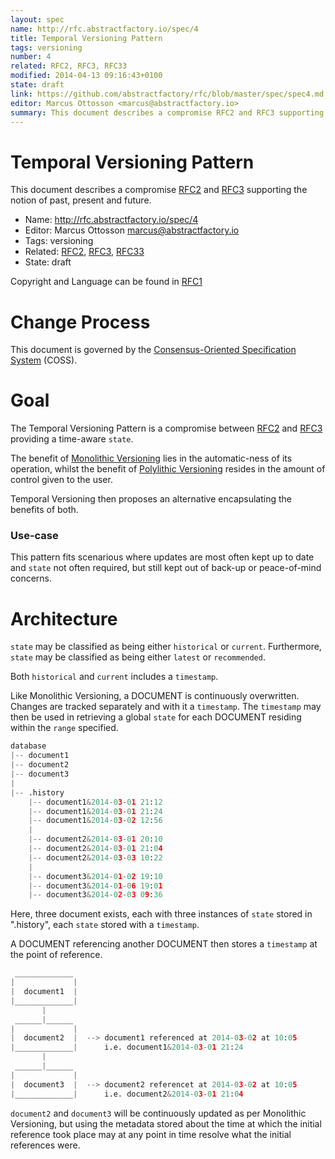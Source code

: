 ```yaml
---
layout: spec
name: http://rfc.abstractfactory.io/spec/4
title: Temporal Versioning Pattern
tags: versioning
number: 4
related: RFC2, RFC3, RFC33
modified: 2014-04-13 09:16:43+0100
state: draft
link: https://github.com/abstractfactory/rfc/blob/master/spec/spec4.md
editor: Marcus Ottosson <marcus@abstractfactory.io>
summary: This document describes a compromise RFC2 and RFC3 supporting the notion of past, present and future.
---
```


# Temporal Versioning Pattern

This document describes a compromise [RFC2](http://rfc.abstractfactory.io/spec/2) and [RFC3](http://rfc.abstractfactory.io/spec/3) supporting the notion of past, present and future.

* Name: http://rfc.abstractfactory.io/spec/4
* Editor: Marcus Ottosson <marcus@abstractfactory.io>
* Tags: versioning
* Related: [RFC2](http://rfc.abstractfactory.io/spec/2), [RFC3](http://rfc.abstractfactory.io/spec/3), [RFC33](http://rfc.abstractfactory.io/spec/33)
* State: draft

Copyright and Language can be found in [RFC1](http://rfc.abstractfactory.io/spec/1)

# Change Process

This document is governed by the [Consensus-Oriented Specification System](http://www.digistan.org/spec:1/COSS) (COSS).

# Goal

The Temporal Versioning Pattern is a compromise between [RFC2](http://rfc.abstractfactory.io/spec/2) and [RFC3](http://rfc.abstractfactory.io/spec/3) providing a time-aware `state`.

The benefit of [Monolithic Versioning][] lies in the automatic-ness of its operation, whilst the benefit of [Polylithic Versioning][] resides in the amount of control given to the user.

Temporal Versioning then proposes an alternative encapsulating the benefits of both.

### Use-case

This pattern fits scenarious where updates are most often kept up to date and `state` not often required, but still kept out of back-up or peace-of-mind concerns.

# Architecture

`state` may be classified as being either `historical` or `current`. Furthermore, `state` may be classified as being either `latest` or `recommended`.

Both `historical` and `current` includes a `timestamp`.

Like Monolithic Versioning, a DOCUMENT is continuously overwritten. Changes are tracked separately and with it a `timestamp`. The `timestamp` may then be used in retrieving a global `state` for each DOCUMENT residing within the `range` specified.

```python
database
|-- document1
|-- document2
|-- document3
|
|-- .history
    |-- document1&2014-03-01 21:12
    |-- document1&2014-03-01 21:24
    |-- document1&2014-03-02 12:56
    |
    |-- document2&2014-03-01 20:10
    |-- document2&2014-03-01 21:04
    |-- document2&2014-03-03 10:22
    |
    |-- document3&2014-01-02 19:10
    |-- document3&2014-01-06 19:01
    |-- document3&2014-02-03 09:36
```

Here, three document exists, each with three instances of `state` stored in ".history", each `state` stored with a `timestamp`.

A DOCUMENT referencing another DOCUMENT then stores a `timestamp` at the point of reference.

```python
 _____________
|             |
|  document1  |
|_____________|
       |
 ______|______
|             |
|  document2  |  --> document1 referenced at 2014-03-02 at 10:05
|_____________|      i.e. document1&2014-03-01 21:24
       |
 ______|______
|             |
|  document3  |  --> document2 referencet at 2014-03-02 at 10:05
|_____________|      i.e. document2&2014-03-01 21:04

``` 

`document2` and `document3` will be continuously updated as per Monolithic Versioning, but using the metadata stored about the time at which the initial reference took place may at any point in time resolve what the initial references were.

[Monolithic Versioning]: http://rfc.abstractfactory.io/spec/3
[Polylithic Versioning]: http://rfc.abstractfactory.io/spec/2
